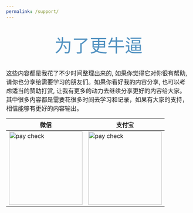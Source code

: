 ```yaml
---
permalink: /support/
---  
```



<br>
<center><font size="8px" color="#5191c0">为了更牛逼</font></center>
<br>   
   
<font size="3.5px">这些内容都是我花了不少时间整理出来的, 如果你觉得它对你很有帮助, 请你也分享给需要学习的朋友们。如果你看好我的内容分享, 也可以考虑适当的赞助打赏, 让我有更多的动力去继续分享更好的内容给大家。其中很多内容都是需要花很多时间去学习和记录，如果有大家的支持，相信能够有更好的内容输出。 </font> 
<br> 
   
| 微信                   |  支付宝   |      
| ----                   | --- |     
| <img src="{{ '/assets/images/wechatdonate.jpg' }}" width="200" height="200" alt="pay check"/>             | <img src="{{ '/assets/images/alidonate.jpg' }}" width="200" height="200" alt="pay check"/>  |
   
 
